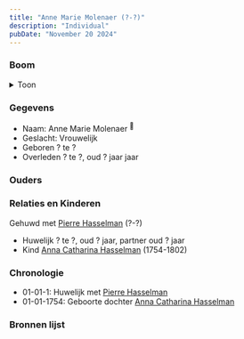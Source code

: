 ```yaml
---
title: "Anne Marie Molenaer (?-?)"
description: "Individual"
pubDate: "November 20 2024"
---
```


### Boom
<details><summary>Toon</summary>

![test](https://www.plantuml.com/plantuml/svg/hP9FYy8m4CNl-HI37lOaj5PtHOf_iRW7GTYzx4dIPjPccoPb4f4Y_UuRjQYm1ozx2PDvINulBvbPnyaTIiLi8NN5YPUGygpOapbeiJJA43ZYsde9jMEv50YPf4pXjSQoSZMKMAP8zjgo3WcDgoja3wTcYbiB9mO02qC2wJENMQ7HsZWkkTIJ2KIiOUm5jXUKPUowfJFN6c73IVhHADGSgGFSmdiG1CC-tBPtayKgMaMUSVgMg4G3yJZbQRrBZNCAnnEOmlH1iyL1gHtNOfUHiJOrtaoxgBd1jnA94DP-Wgha-auE0RghA1acY_yXji1uV4GXfDwVXGijyRHm15qbzxchKIbpzCJc8HuEI-vodv2l_ZeTd9q-pIPy6mxWmvcgyhByAPxRxh_2Plu5uIZemzfeXrfwj3VMFaolrrfdRLxtHdkbNkkFiHbguN_XBm00)
</details>

### Gegevens
- Naam: Anne Marie Molenaer <sup><a href="../s00069/" style="text-decoration:none" title="Overlijden Anne Catharine Asselman 26-5-1802">:link:</a></sup>
- Geslacht: Vrouwelijk
- Geboren ? te ? 
- Overleden ? te ?, oud ? jaar jaar 

### Ouders

### Relaties en Kinderen

Gehuwd met [Pierre Hasselman](../i00051/) (?-?) 
- Huwelijk ? te ?, oud ? jaar, partner oud ? jaar 
- Kind [Anna Catharina Hasselman](../i00041/) (1754-1802)

### Chronologie
- 01-01-1: Huwelijk met [Pierre Hasselman](../i00051/)
- 01-01-1754: Geboorte dochter [Anna Catharina Hasselman](../i00041/)

### Bronnen lijst